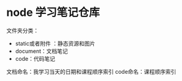 # node 学习笔记仓库

文件夹分类：
+ static或者附件 ：静态资源和图片
+ document：文档笔记
+ code：代码笔记

文档命名：我学习当天的日期和课程顺序索引
code命名：课程顺序索引

